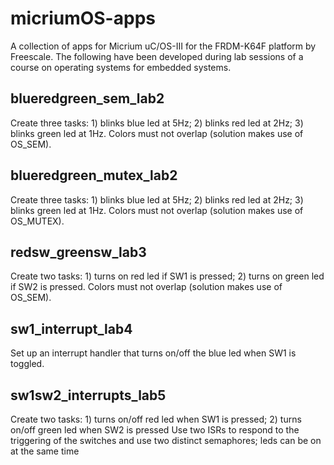 # micriumOS-apps
A collection of apps for Micrium uC/OS-III for the FRDM-K64F platform by Freescale.
The following have been developed during lab sessions of a course on operating systems for embedded systems.

## blueredgreen_sem_lab2
Create three tasks: 1) blinks blue led at 5Hz; 2) blinks red led at 2Hz; 3) blinks green led at 1Hz.
Colors must not overlap (solution makes use of OS_SEM).

## blueredgreen_mutex_lab2
Create three tasks: 1) blinks blue led at 5Hz; 2) blinks red led at 2Hz; 3) blinks green led at 1Hz.
Colors must not overlap (solution makes use of OS_MUTEX).

## redsw_greensw_lab3
Create two tasks: 1) turns on red led if SW1 is pressed; 2) turns on green led if SW2 is pressed.
Colors must not overlap (solution makes use of OS_SEM).

## sw1_interrupt_lab4
Set up an interrupt handler that turns on/off the blue led when SW1 is toggled.

## sw1sw2_interrupts_lab5
Create two tasks: 1) turns on/off red led when SW1 is pressed; 2) turns on/off green led when SW2 is pressed
Use two ISRs to respond to the triggering of the switches and use two distinct semaphores; 
leds can be on at the same time
